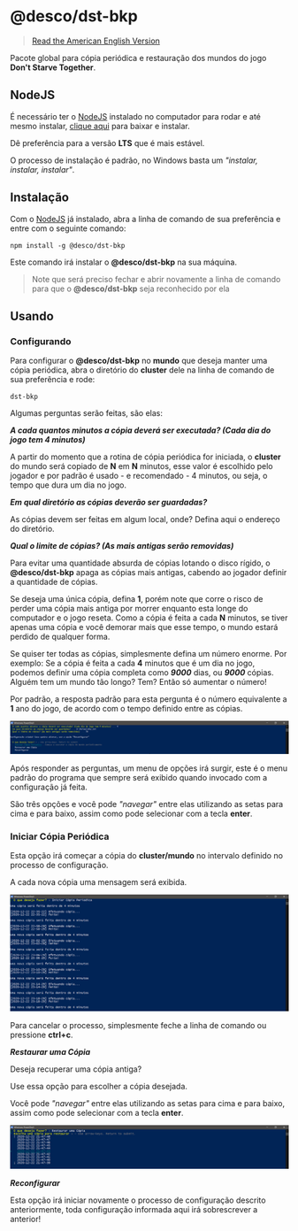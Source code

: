 # @desco/dst-bkp

> [Read the American English Version](README.en.md)

Pacote global para cópia periódica e restauração dos mundos do jogo **Don't Starve Together**.
 
## NodeJS
 
É necessário ter o <a href="https://nodejs.org/en/" target="_blank">NodeJS</a>
instalado no computador para rodar e até mesmo instalar, <a href="https://nodejs.org/en/" target="_blank">clique aqui</a> para baixar e instalar.
 
Dê preferência para a versão **LTS** que é mais estável.
 
O processo de instalação é padrão, no Windows basta um *"instalar, instalar, instalar"*.
 
## Instalação
 
Com o <a href="https://nodejs.org/en/" target="_blank">NodeJS</a> já instalado, abra a linha de comando de sua preferência e entre com o seguinte comando:
 
```
npm install -g @desco/dst-bkp
```
 
Este comando irá instalar o **@desco/dst-bkp** na sua máquina.
 
> Note que será preciso fechar e abrir novamente a linha de comando para que o **@desco/dst-bkp** seja reconhecido por ela
 
## Usando
 
### Configurando
 
Para configurar o **@desco/dst-bkp** no **mundo** que deseja manter uma cópia periódica, abra o diretório do **cluster** dele na linha de comando de sua preferência e rode:
 
```
dst-bkp
```
 
Algumas perguntas serão feitas, são elas:
 
***A cada quantos minutos a cópia deverá ser executada? (Cada dia do jogo tem 4 minutos)***
 
A partir do momento que a rotina de cópia periódica for iniciada, o **cluster** do mundo será copiado de **N** em **N** minutos, esse valor é escolhido pelo jogador e por padrão é usado - e recomendado - 4 minutos, ou seja, o tempo que dura um dia no jogo.
 
***Em qual diretório as cópias deverão ser guardadas?***
 
As cópias devem ser feitas em algum local, onde? Defina aqui o endereço do diretório.
 
***Qual o limite de cópias? (As mais antigas serão removidas)***
 
Para evitar uma quantidade absurda de cópias lotando o disco rígido, o **@desco/dst-bkp** apaga as cópias mais antigas, cabendo ao jogador definir a quantidade de cópias.
 
Se deseja uma única cópia, defina **1**, porém note que corre o risco de perder uma cópia mais antiga por morrer enquanto esta longe do computador e o jogo reseta. Como a cópia é feita a cada **N** minutos, se tiver apenas uma cópia e você demorar mais que esse tempo, o mundo estará perdido de qualquer forma.
 
Se quiser ter todas as cópias, simplesmente defina um número enorme. Por exemplo: Se a cópia é feita a cada **4** minutos que é um dia no jogo, podemos definir uma cópia completa como ***9000*** dias, ou ***9000*** cópias. Alguém tem um mundo tão longo? Tem? Então só aumentar o número!
 
Por padrão, a resposta padrão para esta pergunta é o número equivalente a **1** ano do jogo, de acordo com o tempo definido entre as cópias.
 
![1](/assets/1.png)
 
Após responder as perguntas, um menu de opções irá surgir, este é o menu padrão do programa que sempre será exibido quando invocado com a configuração já feita.
 
São três opções e você pode *"navegar"* entre elas utilizando as setas para cima e para baixo, assim como pode selecionar com a tecla **enter**.
 
### Iniciar Cópia Periódica
 
Esta opção irá começar a cópia do **cluster/mundo** no intervalo definido no processo de configuração.
 
A cada nova cópia uma mensagem será exibida.
 
![2](/assets/2.png)
 
Para cancelar o processo, simplesmente feche a linha de comando ou pressione **ctrl+c**.
 
***Restaurar uma Cópia***
 
Deseja recuperar uma cópia antiga?
 
Use essa opção para escolher a cópia desejada.
 
Você pode *"navegar"* entre elas utilizando as setas para cima e para baixo, assim como pode selecionar com a tecla **enter**.
 
![3](/assets/3.png)
 
***Reconfigurar***
 
Esta opção irá iniciar novamente o processo de configuração descrito anteriormente, toda configuração informada aqui irá sobrescrever a anterior!
 

